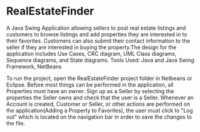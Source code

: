 # RealEstateFinder
 
 A Java Swing Application allowing sellers to post real estate listings and customers to browse listings and add properties they are interested in to their favorites. Customers can also submit their contact information to the seller if they are interested in buying the property.The design for the application includes Use Cases, CRC diagram, UML Class diagrams, Sequence diagrams, and State diagrams. Tools Used: Java and Java Swing Framework, NetBeans
  
  To run the project, open the RealEstateFinder project folder in Netbeans or Eclipse. Before most things can be performed in the application, all Properties must have an owner. Sign up as a Seller by selecting the properties the Seller owns and check that the user is a Seller. Whenever an Account is created, Customer or Seller, or other actions are performed on the application(Adding a Property to Favorites), the user must click to "Log out" which is located on the navigation bar in order to save the changes to the file. 

